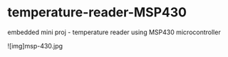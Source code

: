 # temperature-reader-MSP430
embedded mini proj - temperature reader using MSP430 microcontroller

![img]msp-430.jpg
